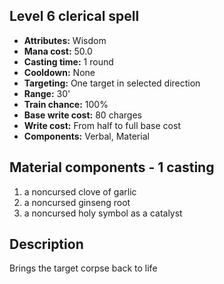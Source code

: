 ## Level 6 clerical spell

- **Attributes:** Wisdom
- **Mana cost:** 50.0
- **Casting time:** 1 round
- **Cooldown:** None
- **Targeting:** One target in selected direction
- **Range:** 30'
- **Train chance:** 100%
- **Base write cost:** 80 charges
- **Write cost:** From half to full base cost
- **Components:** Verbal, Material

## Material components - 1 casting

1. a noncursed clove of garlic
2. a noncursed ginseng root
3. a noncursed holy symbol as a catalyst

## Description

Brings the target corpse back to life
